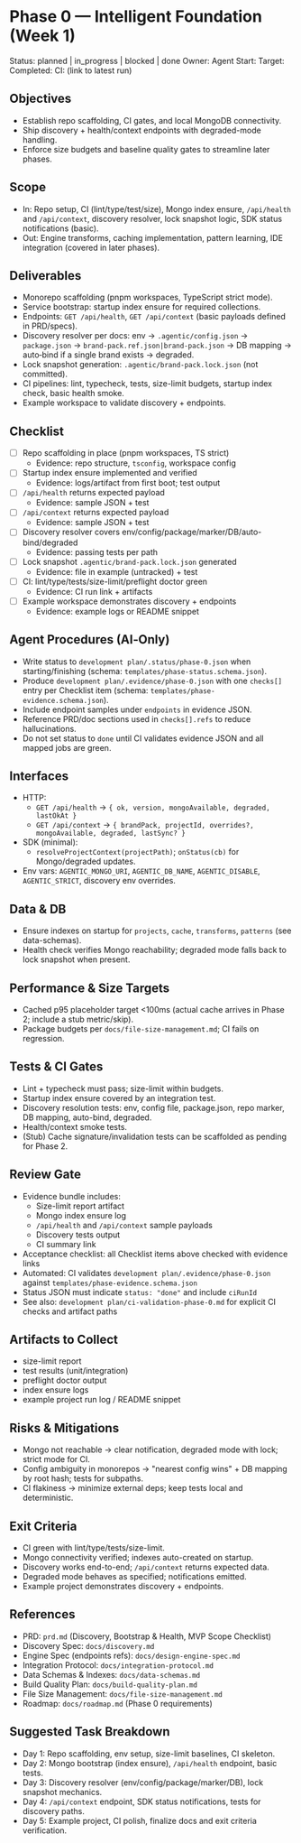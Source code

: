 # Phase 0 — Intelligent Foundation (Week 1)

Status: planned | in_progress | blocked | done
Owner: Agent
Start: 
Target: 
Completed: 
CI: (link to latest run)

## Objectives

- Establish repo scaffolding, CI gates, and local MongoDB connectivity.
- Ship discovery + health/context endpoints with degraded-mode handling.
- Enforce size budgets and baseline quality gates to streamline later phases.

## Scope

- In: Repo setup, CI (lint/type/test/size), Mongo index ensure, `/api/health` and `/api/context`, discovery resolver, lock snapshot logic, SDK status notifications (basic).
- Out: Engine transforms, caching implementation, pattern learning, IDE integration (covered in later phases).

## Deliverables

- Monorepo scaffolding (pnpm workspaces, TypeScript strict mode).
- Service bootstrap: startup index ensure for required collections.
- Endpoints: `GET /api/health`, `GET /api/context` (basic payloads defined in PRD/specs).
- Discovery resolver per docs: env → `.agentic/config.json` → `package.json` → `brand-pack.ref.json|brand-pack.json` → DB mapping → auto‑bind if a single brand exists → degraded.
- Lock snapshot generation: `.agentic/brand-pack.lock.json` (not committed).
- CI pipelines: lint, typecheck, tests, size-limit budgets, startup index check, basic health smoke.
- Example workspace to validate discovery + endpoints.

## Checklist

- [ ] Repo scaffolding in place (pnpm workspaces, TS strict)
  - Evidence: repo structure, `tsconfig`, workspace config
- [ ] Startup index ensure implemented and verified
  - Evidence: logs/artifact from first boot; test output
- [ ] `/api/health` returns expected payload
  - Evidence: sample JSON + test
- [ ] `/api/context` returns expected payload
  - Evidence: sample JSON + test
- [ ] Discovery resolver covers env/config/package/marker/DB/auto-bind/degraded
  - Evidence: passing tests per path
- [ ] Lock snapshot `.agentic/brand-pack.lock.json` generated
  - Evidence: file in example (untracked) + test
- [ ] CI: lint/type/tests/size-limit/preflight doctor green
  - Evidence: CI run link + artifacts
- [ ] Example workspace demonstrates discovery + endpoints
  - Evidence: example logs or README snippet

## Agent Procedures (AI‑Only)

- Write status to `development plan/.status/phase-0.json` when starting/finishing (schema: `templates/phase-status.schema.json`).
- Produce `development plan/.evidence/phase-0.json` with one `checks[]` entry per Checklist item (schema: `templates/phase-evidence.schema.json`).
- Include endpoint samples under `endpoints` in evidence JSON.
- Reference PRD/doc sections used in `checks[].refs` to reduce hallucinations.
- Do not set status to `done` until CI validates evidence JSON and all mapped jobs are green.

## Interfaces

- HTTP:
  - `GET /api/health` → `{ ok, version, mongoAvailable, degraded, lastOkAt }`
  - `GET /api/context` → `{ brandPack, projectId, overrides?, mongoAvailable, degraded, lastSync? }`
- SDK (minimal):
  - `resolveProjectContext(projectPath)`; `onStatus(cb)` for Mongo/degraded updates.
- Env vars: `AGENTIC_MONGO_URI`, `AGENTIC_DB_NAME`, `AGENTIC_DISABLE`, `AGENTIC_STRICT`, discovery env overrides.

## Data & DB

- Ensure indexes on startup for `projects`, `cache`, `transforms`, `patterns` (see data-schemas).
- Health check verifies Mongo reachability; degraded mode falls back to lock snapshot when present.

## Performance & Size Targets

- Cached p95 placeholder target <100ms (actual cache arrives in Phase 2; include a stub metric/skip).
- Package budgets per `docs/file-size-management.md`; CI fails on regression.

## Tests & CI Gates

- Lint + typecheck must pass; size-limit within budgets.
- Startup index ensure covered by an integration test.
- Discovery resolution tests: env, config file, package.json, repo marker, DB mapping, auto-bind, degraded.
- Health/context smoke tests.
- (Stub) Cache signature/invalidation tests can be scaffolded as pending for Phase 2.

## Review Gate

- Evidence bundle includes:
  - Size-limit report artifact
  - Mongo index ensure log
  - `/api/health` and `/api/context` sample payloads
  - Discovery tests output
  - CI summary link
- Acceptance checklist: all Checklist items above checked with evidence links
- Automated: CI validates `development plan/.evidence/phase-0.json` against `templates/phase-evidence.schema.json`
- Status JSON must indicate `status: "done"` and include `ciRunId`
 - See also: `development plan/ci-validation-phase-0.md` for explicit CI checks and artifact paths

## Artifacts to Collect

- size-limit report
- test results (unit/integration)
- preflight doctor output
- index ensure logs
- example project run log / README snippet

## Risks & Mitigations

- Mongo not reachable → clear notification, degraded mode with lock; strict mode for CI.
- Config ambiguity in monorepos → "nearest config wins" + DB mapping by root hash; tests for subpaths.
- CI flakiness → minimize external deps; keep tests local and deterministic.

## Exit Criteria

- CI green with lint/type/tests/size-limit.
- Mongo connectivity verified; indexes auto-created on startup.
- Discovery works end-to-end; `/api/context` returns expected data.
- Degraded mode behaves as specified; notifications emitted.
- Example project demonstrates discovery + endpoints.

## References

- PRD: `prd.md` (Discovery, Bootstrap & Health, MVP Scope Checklist)
- Discovery Spec: `docs/discovery.md`
- Engine Spec (endpoints refs): `docs/design-engine-spec.md`
- Integration Protocol: `docs/integration-protocol.md`
- Data Schemas & Indexes: `docs/data-schemas.md`
- Build Quality Plan: `docs/build-quality-plan.md`
- File Size Management: `docs/file-size-management.md`
- Roadmap: `docs/roadmap.md` (Phase 0 requirements)

## Suggested Task Breakdown

- Day 1: Repo scaffolding, env setup, size-limit baselines, CI skeleton.
- Day 2: Mongo bootstrap (index ensure), `/api/health` endpoint, basic tests.
- Day 3: Discovery resolver (env/config/package/marker/DB), lock snapshot mechanics.
- Day 4: `/api/context` endpoint, SDK status notifications, tests for discovery paths.
- Day 5: Example project, CI polish, finalize docs and exit criteria verification.
